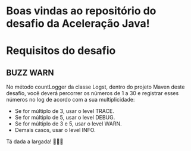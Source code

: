 # Boas vindas ao repositório do desafio da Aceleração Java!

# Requisitos do desafio

## BUZZ WARN

No método countLogger da classe Logst, dentro do projeto Maven deste desafio, você deverá percorrer os números de 1 a 30 e registrar esses números no log de acordo com a sua multiplicidade:

* Se for múltiplo de 3, usar o level TRACE. 
* Se for múltiplo de 5, usar o level DEBUG.
* Se for múltiplo de 3 e 5, usar o level WARN.
* Demais casos, usar o level INFO.

Tá dada a largada! 🚴🚴‍♀️

